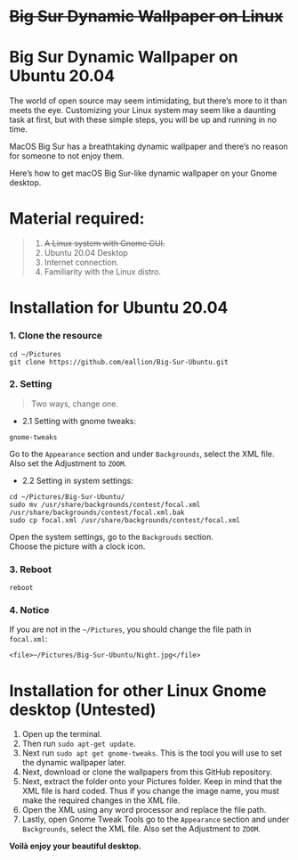 # ~~Big Sur Dynamic Wallpaper on Linux~~

# Big Sur Dynamic Wallpaper on Ubuntu 20.04

The world of open source may seem intimidating, but there’s more to it than meets the eye. Customizing your Linux system may seem like a daunting task at first, but with these simple steps, you will be up and running in no time.

MacOS Big Sur has a breathtaking dynamic wallpaper and there’s no reason for someone to not enjoy them.

Here’s how to get macOS Big Sur-like dynamic wallpaper on your Gnome desktop.

# Material required:

> 1. ~~A Linux system with Gnome GUI.~~
> 1. Ubuntu 20.04 Desktop
> 2. Internet connection.
> 3. Familiarity with the Linux distro.

# Installation for Ubuntu 20.04
### 1. Clone the resource
```
cd ~/Pictures
git clone https://github.com/eallion/Big-Sur-Ubuntu.git
```

### 2. Setting
> Two ways, change one.

- 2.1 Setting with gnome tweaks:

```
gnome-tweaks
```
Go to the `Appearance` section and under `Backgrounds`, select the XML file.  
Also set the Adjustment to `ZOOM`.

- 2.2 Setting in system settings:

```
cd ~/Pictures/Big-Sur-Ubuntu/
sudo mv /usr/share/backgrounds/contest/focal.xml /usr/share/backgrounds/contest/focal.xml.bak
sudo cp focal.xml /usr/share/backgrounds/contest/focal.xml
```
Open the system settings, go to the `Backgrouds` section.  
Choose the picture with a clock icon.

### 3. Reboot
```
reboot
```

### 4. Notice
If you are not in the `~/Pictures`, you should change the file path in `focal.xml`:
```
<file>~/Pictures/Big-Sur-Ubuntu/Night.jpg</file>
```

# Installation for other Linux Gnome desktop (Untested)

1. Open up the terminal.
3. Then run `sudo apt-get update`.
3. Next run `sudo apt get gnome-tweaks`. This is the tool you will use to set the dynamic wallpaper later.
4. Next, download or clone the wallpapers from this GitHub repository.
5. Next, extract the folder onto your Pictures folder. Keep in mind that the XML file is hard coded. Thus if you change the image name, you must make the required changes in the XML file.
6. Open the XML using any word processor and replace the file path.
7. Lastly, open Gnome Tweak Tools go to the `Appearance` section and under `Backgrounds`, select the XML file. Also set the Adjustment to `ZOOM`.

**Voilà enjoy your beautiful desktop.**